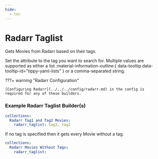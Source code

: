 ```yaml
---
hide:
  - toc
---
```

# Radarr Taglist

Gets Movies from Radarr based on their tags. 

Set the attribute to the tag you want to search for. Multiple values are supported as either a list :material-information-outline:{ data-tooltip data-tooltip-id="tippy-yaml-lists" } or a comma-separated string. 

???+ warning "Radarr Configuration"

    [Configuring Radarr](../../../config/radarr.md) in the config is required for any of these builders.

### Example Radarr Taglist Builder(s)

```yaml
collections:
  Radarr Tag1 and Tag2 Movies:
    radarr_taglist: tag1, tag2
```

If no tag is specified then it gets every Movie without a tag.

```yaml
collections:
  Radarr Movies Without Tags:
    radarr_taglist: 
```